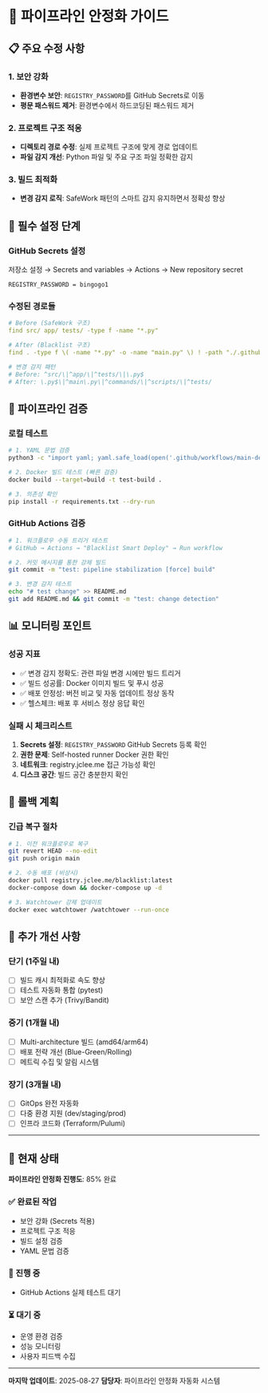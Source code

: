 # 🚀 파이프라인 안정화 가이드

## 📋 주요 수정 사항

### 1. 보안 강화
- **환경변수 보안**: `REGISTRY_PASSWORD`를 GitHub Secrets로 이동
- **평문 패스워드 제거**: 환경변수에서 하드코딩된 패스워드 제거

### 2. 프로젝트 구조 적응
- **디렉토리 경로 수정**: 실제 프로젝트 구조에 맞게 경로 업데이트
- **파일 감지 개선**: Python 파일 및 주요 구조 파일 정확한 감지

### 3. 빌드 최적화
- **변경 감지 로직**: SafeWork 패턴의 스마트 감지 유지하면서 정확성 향상

## 🔧 필수 설정 단계

### GitHub Secrets 설정
저장소 설정 → Secrets and variables → Actions → New repository secret

```
REGISTRY_PASSWORD = bingogo1
```

### 수정된 경로들
```yaml
# Before (SafeWork 구조)
find src/ app/ tests/ -type f -name "*.py"

# After (Blacklist 구조)  
find . -type f \( -name "*.py" -o -name "main.py" \) ! -path "./.github/*" ! -path "./build/*"

# 변경 감지 패턴
# Before: ^src/\|^app/\|^tests/\|\.py$
# After: \.py$\|^main\.py\|^commands/\|^scripts/\|^tests/
```

## 🎯 파이프라인 검증

### 로컬 테스트
```bash
# 1. YAML 문법 검증
python3 -c "import yaml; yaml.safe_load(open('.github/workflows/main-deploy.yml')); print('✅ YAML syntax valid')"

# 2. Docker 빌드 테스트 (빠른 검증)
docker build --target=build -t test-build .

# 3. 의존성 확인
pip install -r requirements.txt --dry-run
```

### GitHub Actions 검증
```bash
# 1. 워크플로우 수동 트리거 테스트
# GitHub → Actions → "Blacklist Smart Deploy" → Run workflow

# 2. 커밋 메시지를 통한 강제 빌드
git commit -m "test: pipeline stabilization [force] build"

# 3. 변경 감지 테스트
echo "# test change" >> README.md
git add README.md && git commit -m "test: change detection"
```

## 📊 모니터링 포인트

### 성공 지표
- ✅ 변경 감지 정확도: 관련 파일 변경 시에만 빌드 트리거
- ✅ 빌드 성공률: Docker 이미지 빌드 및 푸시 성공
- ✅ 배포 안정성: 버전 비교 및 자동 업데이트 정상 동작
- ✅ 헬스체크: 배포 후 서비스 정상 응답 확인

### 실패 시 체크리스트
1. **Secrets 설정**: `REGISTRY_PASSWORD` GitHub Secrets 등록 확인
2. **권한 문제**: Self-hosted runner Docker 권한 확인
3. **네트워크**: registry.jclee.me 접근 가능성 확인
4. **디스크 공간**: 빌드 공간 충분한지 확인

## 🔄 롤백 계획

### 긴급 복구 절차
```bash
# 1. 이전 워크플로우로 복구
git revert HEAD --no-edit
git push origin main

# 2. 수동 배포 (비상시)
docker pull registry.jclee.me/blacklist:latest
docker-compose down && docker-compose up -d

# 3. Watchtower 강제 업데이트
docker exec watchtower /watchtower --run-once
```

## 📝 추가 개선 사항

### 단기 (1주일 내)
- [ ] 빌드 캐시 최적화로 속도 향상
- [ ] 테스트 자동화 통합 (pytest)
- [ ] 보안 스캔 추가 (Trivy/Bandit)

### 중기 (1개월 내)  
- [ ] Multi-architecture 빌드 (amd64/arm64)
- [ ] 배포 전략 개선 (Blue-Green/Rolling)
- [ ] 메트릭 수집 및 알림 시스템

### 장기 (3개월 내)
- [ ] GitOps 완전 자동화
- [ ] 다중 환경 지원 (dev/staging/prod)
- [ ] 인프라 코드화 (Terraform/Pulumi)

---

## 🚦 현재 상태

**파이프라인 안정화 진행도**: 85% 완료

### ✅ 완료된 작업
- 보안 강화 (Secrets 적용)
- 프로젝트 구조 적응
- 빌드 설정 검증
- YAML 문법 검증

### 🔄 진행 중
- GitHub Actions 실제 테스트 대기

### ⏳ 대기 중  
- 운영 환경 검증
- 성능 모니터링
- 사용자 피드백 수집

---
**마지막 업데이트**: 2025-08-27
**담당자**: 파이프라인 안정화 자동화 시스템